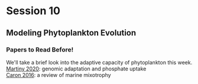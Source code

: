 # Session 10
## Modeling Phytoplankton Evolution

<div class="panel panel-primary">
  <div class="panel-heading">
    <h3 class="panel-title">Papers to Read Before!</h3>
  </div>
  <div class="panel-body">
      We'll take a brief look into the adaptive capacity of phytoplankton this week.<br>
      <a href="https://2021-phyto-phys.readthedocs.io/en/latest/_literature/session10/martiny2020.pdf">Martiny 2020</a>: genomic adaptation and phosphate uptake<br>
      <a href="https://2021-phyto-phys.readthedocs.io/en/latest/_literature/session5/caron2016.pdf">Caron 2016</a>: a review of marine mixotrophy
  </div>
</div>
